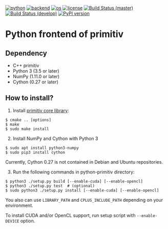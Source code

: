 [![python](https://img.shields.io/badge/python-3.5-blue.svg)](https://www.python.org/)
[![backend](https://img.shields.io/badge/backend-CPU%2c%20CUDA%2c%20OpenCL-blue.svg)](README.md)
[![os](https://img.shields.io/badge/os-Ubuntu%2c%20Debian%2c%20Fedora%2c%20OSX-blue.svg)](https://travis-ci.org/odashi/primitiv)
[![license](https://img.shields.io/badge/license-Apache%202.0-blue.svg)](LICENSE)
[![Build Status (master)](https://img.shields.io/travis/primitiv/primitiv-python/master.svg?label=build+%28master%29)](https://travis-ci.org/primitiv/primitiv-python)
[![Build Status (develop)](https://img.shields.io/travis/primitiv/primitiv-python/develop.svg?label=build+%28develop%29)](https://travis-ci.org/primitiv/primitiv-python)
[![PyPI version](https://badge.fury.io/py/primitiv.svg)](https://pypi.python.org/pypi/primitiv)

Python frontend of primitiv
=================================

Dependency
---------------------------------

* C++ primitiv
* Python 3 (3.5 or later)
* NumPy (1.11.0 or later)
* Cython (0.27 or later)

How to install?
---------------------------------

1. Install [primitiv core library](http://github.com/primitiv/primitiv):

```
$ cmake .. [options]
$ make
$ sudo make install
```

2. Install NumPy and Cython with Python 3

```
$ sudo apt install python3-numpy
$ sudo pip3 install cython
```

Currently, Cython 0.27 is not contained in Debian and Ubuntu repositories.

3. Run the following commands in python-primitiv directory:

```
$ python3 ./setup.py build [--enable-cuda] [--enable-opencl]
$ python3 ./setup.py test  # (optional)
$ sudo python3 ./setup.py install [--enable-cuda] [--enable-opencl]
```

You also can use `LIBRARY_PATH` and `CPLUS_INCLUDE_PATH` depending on your environment.

To install CUDA and/or OpenCL support, run setup script with `--enable-DEVICE` option.
